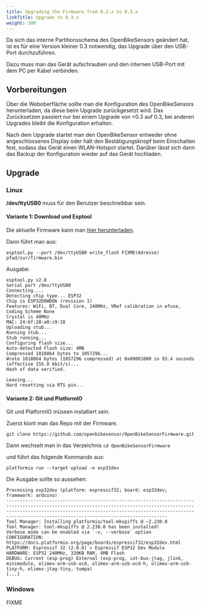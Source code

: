 ```yaml
---
title: Upgrading the Firmware from 0.2.x to 0.3.x
linkTitle: Upgrade to 0.3.x
weight: 300
---
```


Da sich das interne Partitionsschema des OpenBikeSensors geändert hat, ist es für eine Version kleiner 0.3 notwendig, das Upgrade über den USB-Port durchzuführen.

Dazu muss man das Gerät aufschrauben und den internen USB-Port mit dem PC per Kabel verbinden.

## Vorbereitungen
Über die Weboberfläche sollte man die Konfiguration des OpenBikeSensors herunterladen, da diese beim Upgrade zurückgesetzt wird. Das Zurücksetzen passiert nur bei einem Upgrade von <0.3 auf 0.3, bei anderen Upgrades bleibt die Konfiguration erhalten.

Nach dem Upgrade startet man den OpenBikeSensor entweder ohne angeschlossenes Display oder hält den Bestätigungsknopf beim Einschalten fest, sodass das Gerät einen WLAN-Hotspot startet. Darüber lässt sich dann das Backup der Konfiguration wieder auf das Gerät hochladen.

## Upgrade
### Linux
**/dev/ttyUSB0** muss für den Benutzer beschreibbar sein.

#### Variante 1: Download und Esptool
Die aktuelle Firmware kann man [hier herunterladen](https://github.com/openbikesensor/OpenBikeSensorFirmware/releases).

Dann führt man aus:

````esptool.py --port /dev/ttyUSB0 write_flash FIXME(Adresse) pfad/zur/firmware.bin````

Ausgabe:

````
esptool.py v2.8
Serial port /dev/ttyUSB0
Connecting....
Detecting chip type... ESP32
Chip is ESP32D0WDQ6 (revision 1)
Features: WiFi, BT, Dual Core, 240MHz, VRef calibration in efuse, Coding Scheme None
Crystal is 40MHz
MAC: 24:6f:28:a0:c9:18
Uploading stub...
Running stub...
Stub running...
Configuring flash size...
Auto-detected Flash size: 4MB
Compressed 1818864 bytes to 1057296...
Wrote 1818864 bytes (1057296 compressed) at 0x00001000 in 93.4 seconds (effective 155.8 kbit/s)...
Hash of data verified.

Leaving...
Hard resetting via RTS pin...
````

#### Variante 2: Git und PlatformIO
Git und PlatformIO müssen installiert sein.

Zuerst klont man das Repo mit der Firmware.

````git clone https://github.com/openbikesensor/OpenBikeSensorFirmware.git````

Dann wechselt man in das Verzeichnis
````cd OpenBikeSensorFirmware````

und führt das folgende Kommando aus:

````platformio run --target upload -e esp32dev````

Die Ausgabe sollte so aussehen:

````
Processing esp32dev (platform: espressif32; board: esp32dev; framework: arduino)
------------------------------------------------------------------------------------------------------------------------------------------------------------------------------------------------------------------------------------------------------------------------------
Tool Manager: Installing platformio/tool-mkspiffs @ ~2.230.0
Tool Manager: tool-mkspiffs @ 2.230.0 has been installed!
Verbose mode can be enabled via `-v, --verbose` option
CONFIGURATION: https://docs.platformio.org/page/boards/espressif32/esp32dev.html
PLATFORM: Espressif 32 (2.0.0) > Espressif ESP32 Dev Module
HARDWARE: ESP32 240MHz, 320KB RAM, 4MB Flash
DEBUG: Current (esp-prog) External (esp-prog, iot-bus-jtag, jlink, minimodule, olimex-arm-usb-ocd, olimex-arm-usb-ocd-h, olimex-arm-usb-tiny-h, olimex-jtag-tiny, tumpa)
[...]
````

### Windows
FIXME
